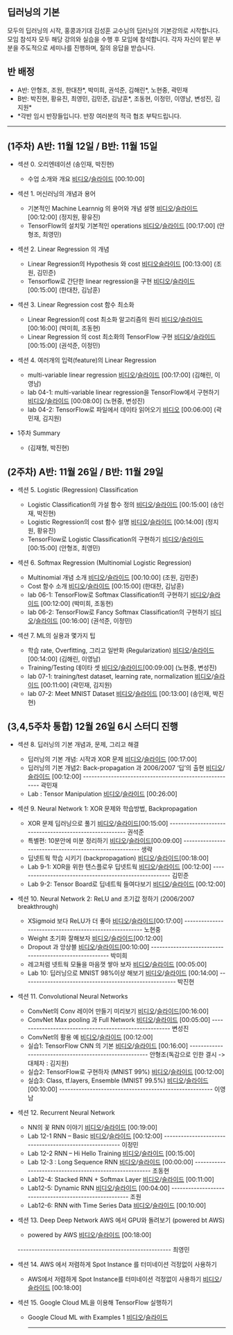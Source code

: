 
## 딥러닝의 기본 
모두의 딥러닝의 시작, 홍콩과기대 김성훈 교수님의 딥러닝의 기본강의로 시작합니다.
모임 참석자 모두 해당 강의와 실습을 수행 후 모임에 참석합니다.
각자 자신이 맡은 부분을 주도적으로 세미나를 진행하며, 질의 응답을 받습니다.

## 반 배정
- A반: 안형조, 조원, 한대찬*, 박미희, 권석준, 김해린*, 노현중, 곽민재 
- B반: 박진현, 황유진, 최영민, 김민준, 김남훈*, 조동현, 이정민, 이영남, 변성진, 김지원*
- *각반 임시 반장들입니다. 반장 여러분의 적극 협조 부탁드립니다.


----

## (1주차) A반: 11월 12일 / B반: 11월 15일

- 섹션 0. 오리엔테이션 (송인재, 박진현)
    - 수업 소개와 개요	[비디오](https://www.youtube.com/watch?v=BS6O0zOGX4E)/[슬라이드](https://hunkim.github.io/ml/lec0.pdf) [00:10:00]

- 섹션 1. 머신러닝의 개념과 용어
    - 기본적인 Machine Learnnig 의 용어와 개념 설명	[비디오](https://www.youtube.com/watch?v=qPMeuL2LIqY)/[슬라이드](https://hunkim.github.io/ml/lec1.pdf) [00:12:00] (정지원, 황유진)
    - TensorFlow의 설치및 기본적인 operations [비디오](https://youtu.be/-57Ne86Ia8w)/[슬라이드](https://docs.google.com/presentation/d/137IlT2N3AYcclqxNuc8j9RDrIeHiYkSZ5JPg_vg9Jqk/edit#slide=id.g1d115b0ec5_0_215) [00:17:00] (안형조, 최영민)

- 섹션 2. Linear Regression 의 개념
    - Linear Regression의 Hypothesis 와 cost [비디오](https://www.youtube.com/watch?v=Hax03rCn3UI)[슬라이드](https://hunkim.github.io/ml/lec2.pdf) [00:13:00] (조원, 김민준)
    - Tensorflow로 간단한 linear regression을 구현 [비디오](https://youtu.be/mQGwjrStQgg)/[슬라이드](https://docs.google.com/presentation/d/12raZrY3d244q6jGuC7EykeSPzjP1-FqofMiNlx5Q52o) [00:15:00] (한대찬, 김남훈)

- 섹션 3. Linear Regression cost 함수 최소화 
    - Linear Regression의 cost 최소화 알고리즘의 원리	[비디오](https://www.youtube.com/watch?v=TxIVr-nk1so)/[슬라이드](https://hunkim.github.io/ml/lec3.pdf) [00:16:00] (박미희, 조동현)
    - Linear Regression 의 cost 최소화의 TensorFlow 구현 [비디오](https://youtu.be/Y0EF9VqRuEA)/[슬라이드](https://docs.google.com/presentation/d/1Az_ulisKyBH7hVNrQmN_3HyrX1sAxUMqXQvvtaRGYl4) [00:15:00] (권석준, 이정민)

- 섹션 4. 여러개의 입력(feature)의 Linear Regression
    - multi-variable linear regression [비디오](https://youtu.be/kPxpJY6fRkY)/[슬라이드](https://docs.google.com/presentation/d/1bHVxjCVvRKjCgtf6OMmxe35nR65LnsERoWSefWscv2I/) [00:17:00] (김해린, 이영남)
    - lab 04-1: multi-variable linear regression을 TensorFlow에서 구현하기	[비디오](https://youtu.be/fZUV3xjoZSM)/[슬라이드](https://docs.google.com/presentation/d/1WF5yphSXyzYLG8wmVvOpRmgAlw4vewbK51ZwLAOFZXk) [00:08:00] (노현중, 변성진)
    - lab 04-2: TensorFlow로 파일에서 데이타 읽어오기 [비디오](https://youtu.be/o2q4QNnoShY) [00:06:00] (곽민재, 김지원)

- 1주차 Summary
    - (김재형, 박진현)

## (2주차) A반: 11월 26일 / B반: 11월 29일

- 섹션 5. Logistic (Regression) Classification 
    - Logistic Classification의 가설 함수 정의	[비디오](https://youtu.be/PIjno6paszY)/[슬라이드](https://hunkim.github.io/ml/lec5.pdf)	[00:15:00] (송인재, 박진현)
    - Logistic Regression의 cost 함수 설명 [비디오](https://youtu.be/6vzchGYEJBc)/[슬라이드](https://hunkim.github.io/ml/lec5.pdf)		[00:14:00] (정지원, 황유진)
    - TensorFlow로 Logistic Classification의 구현하기 [비디오](https://youtu.be/2FeWGgnyLSw)/[슬라이드](https://docs.google.com/presentation/d/180ZISPNRVWYKyV61xoZepZ_KVUK6mujIXuwXE0eKZuM)		[00:15:00] (안형조, 최영민)


- 섹션 6. Softmax Regression (Multinomial Logistic Regression)
    - Multinomial 개념 소개	[비디오](https://youtu.be/MFAnsx1y9ZI)/[슬라이드](https://hunkim.github.io/ml/lec6.pdf) [00:10:00] (조원, 김민준)
    - Cost 함수 소개	[비디오](https://youtu.be/jMU9G5WEtBc)/[슬라이드](https://hunkim.github.io/ml/lec6.pdf) [00:15:00] (한대찬, 김남훈)
    - lab 06-1: TensorFlow로 Softmax Classification의 구현하기 [비디오](https://youtu.be/VRnubDzIy3A)/[슬라이드](https://docs.google.com/presentation/d/1FPcmOh_gmBw7uyOThFyKwdx7Ua2q8tX0kVFOSwI6kas)	[00:12:00] (박미희, 조동현)
    - lab 06-2: TensorFlow로 Fancy Softmax Classification의 구현하기 [비디오](https://youtu.be/E-io76NlsqA)/[슬라이드](https://docs.google.com/presentation/d/1FPcmOh_gmBw7uyOThFyKwdx7Ua2q8tX0kVFOSwI6kas)		[00:16:00] (권석준, 이정민)


- 섹션 7. ML의 실용과 몇가지 팁
    - 학습 rate, Overfitting, 그리고 일반화 (Regularization)	[비디오](https://youtu.be/1jPjVoDV_uo)/[슬라이드](https://hunkim.github.io/ml/lec7.pdf)	[00:14:00] (김해린, 이영남)
    - Training/Testing 데이타 셋		[비디오](https://youtu.be/KVv1nMSlPzY)/[슬라이드](https://hunkim.github.io/ml/lec7.pdf)[00:09:00] (노현중, 변성진)
    - lab 07-1: training/test dataset, learning rate, normalization [비디오](https://youtu.be/oSJfejG2C3w)/[슬라이드](https://docs.google.com/presentation/d/1cVwqMpERToATs1JGYps0F3MLARP8OAlw6ZIe-lpPHYs)		[00:11:00] (곽민재, 김지원)
    - lab 07-2: Meet MNIST Dataset [비디오](https://youtu.be/ktd5yrki_KA)/[슬라이드](https://docs.google.com/presentation/d/1cVwqMpERToATs1JGYps0F3MLARP8OAlw6ZIe-lpPHYs) [00:13:00] (송인재, 박진현) 


## (3,4,5주차 통합) 12월 26일 6시 스터디 진행


- 섹션 8. 딥러닝의 기본 개념과, 문제, 그리고 해결 
    - 딥러닝의 기본 개념: 시작과 XOR 문제 [비디오](https://youtu.be/n7DNueHGkqE)/[슬라이드](https://hunkim.github.io/ml/lec8.pdf) [00:17:00] 
    - 딥러닝의 기본 개념2: Back-propagation 과 2006/2007 ‘딥’의 출현 [비디오](https://youtu.be/AByVbUX1PUI)/[슬라이드](https://hunkim.github.io/ml/lec8.pdf) [00:12:00] 
    ------------------------------------------------------- 곽민재
    - Lab : Tensor Manipulation [비디오](https://youtu.be/ZYX0FaqUeN4)/[슬라이드](https://docs.google.com/presentation/d/1gQ7Xxrhylkr5Kk5pG15yvX3yOln_hk2-H6jrQeXqKmU) [00:26:00]

- 섹션 9. Neural Network 1: XOR 문제와 학습방법, Backpropagation
    - XOR 문제 딥러닝으로 풀기 [비디오](https://youtu.be/GYecDQQwTdI)/[슬라이드](https://hunkim.github.io/ml/lec9.pdf)[00:15:00]
        ------------------------------------------------------- 권석준
    - 특별편: 10분안에 미분 정리하기 [비디오](https://youtu.be/oZyvmtqLmLo)/[슬라이드](https://hunkim.github.io/ml/lec9.pdf)[00:09:00]
        ------------------------------------------------------- 생략
    - 딥넷트웍 학습 시키기 (backpropagation)	[비디오](https://youtu.be/573EZkzfnZ0)/[슬라이드](https://hunkim.github.io/ml/lec9.pdf)[00:18:00] 
    - Lab 9-1: XOR을 위한 텐스플로우 딥넷트웍 [비디오](https://youtu.be/oFGHOsAYiz0)/[슬라이드](https://docs.google.com/presentation/d/1KHpjyziDm0Wle-OI-6TZhWM2Oj7YiypXuZOZ1SJW8ds/edit?usp=drive_web)	[00:12:00] 
        ------------------------------------------------------- 김민준
    - Lab 9-2: Tensor Board로 딥네트웍 들여다보기 [비디오](https://youtu.be/lmrWZPFYjHM)/[슬라이드](https://docs.google.com/presentation/d/1KHpjyziDm0Wle-OI-6TZhWM2Oj7YiypXuZOZ1SJW8ds/edit?usp=drive_web)		[00:12:00]

- 섹션 10. Neural Network 2: ReLU and 초기값 정하기 (2006/2007 breakthrough)
    - XSigmoid 보다 ReLU가 더 좋아 [비디오]()/[슬라이드]()[00:17:00]
        ------------------------------------------------------- 노현중
    - Weight 초기화 잘해보자 [비디오]()/[슬라이드]()[00:12:00]
    - Dropout 과 앙상블	[비디오]()/[슬라이드]()[00:10:00]
        ------------------------------------------------------- 박미희
    - 레고처렴 넷트웍 모듈을 마음껏 쌓아 보자	[비디오]()/[슬라이드]()	[00:05:00]
    - Lab 10: 딥러닝으로 MNIST 98%이상 해보기 [비디오]()/[슬라이드]()		[00:14:00]
        ------------------------------------------------------- 박진현

- 섹션 11. Convolutional Neural Networks
    - ConvNet의 Conv 레이어 만들기	미리보기	[비디오]()/[슬라이드]()[00:16:00]
    - ConvNet Max pooling 과 Full Network	[비디오]()/[슬라이드]() [00:05:00]
        ------------------------------------------------------- 변성진
    - ConvNet의 활용 예	[비디오]()/[슬라이드]()	[00:12:00]
    - 실습1: TensorFlow CNN 의 기본	[비디오]()/[슬라이드]()	[00:16:00]
        ------------------------------------------------------- 안형조(독감으로 인한 결시 -> 대체자 : 김지원)
    - 실습2: TensorFlow로 구현하자 (MNIST 99%)	[비디오]()/[슬라이드]() [00:12:00]
    - 실습3: Class, tf.layers, Ensemble (MNIST 99.5%)	[비디오]()/[슬라이드]()	[00:10:00]
    ------------------------------------------------------- 이영남
- 섹션 12. Recurrent Neural Network
    - NN의 꽃 RNN 이야기	[비디오]()/[슬라이드]() [00:19:00]
    - Lab 12-1 RNN – Basic [비디오]()/[슬라이드]()	[00:12:00]
        ------------------------------------------------------- 이정민
    - Lab 12-2 RNN – Hi Hello Training [비디오]()/[슬라이드]()	[00:15:00]
    - Lab 12-3 : Long Sequence RNN [비디오]()/[슬라이드]()	[00:00:00]
        ------------------------------------------------------- 조동현
    - Lab12-4: Stacked RNN + Softmax Layer [비디오]()/[슬라이드]()	[00:11:00]
    - Lab12-5: Dynamic RNN [비디오]()/[슬라이드]()	[00:04:00]
        ------------------------------------------------------- 조원
    - Lab12-6: RNN with Time Series Data [비디오]()/[슬라이드]() [00:10:00]


- 섹션 13. Deep Deep Network AWS 에서 GPU와 돌려보기 (powered bt AWS)
    - powered by AWS	[비디오]()/[슬라이드]() [00:18:00]

    ------------------------------------------------------- 최영민
- 섹션 14. AWS 에서 저렴하게 Spot Instance 를 터미네이션 걱정없이 사용하기
    - AWS에서 저렴하게 Spot Instance를 터미네이션 걱정없이 사용하기	[비디오]()/[슬라이드]() [00:18:00]

- 섹션 15. Google Cloud ML을 이용해 TensorFlow 실행하기
    - Google Cloud ML with Examples 1 [비디오]()/[슬라이드]()
    
        ------------------------------------------------------- 


